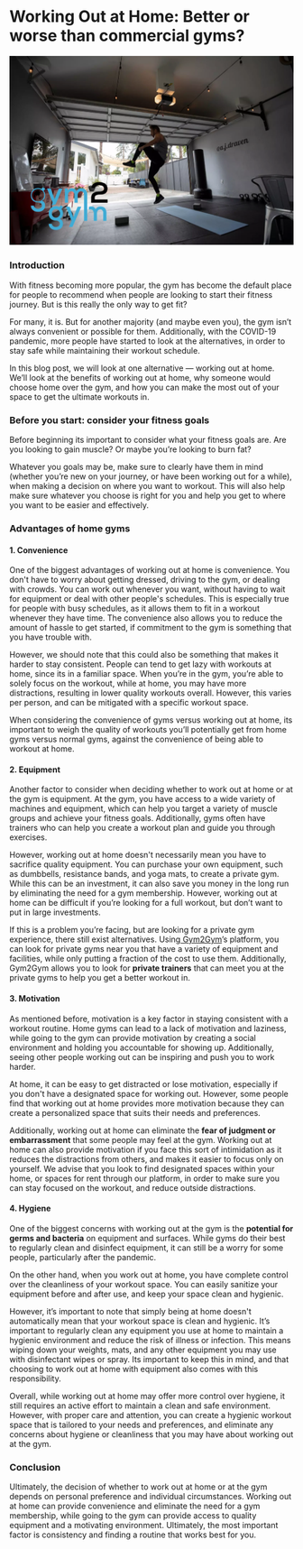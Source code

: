 # Working Out at Home: Better or worse than commercial gyms?

![](<.gitbook/assets/0 (7).png>)

### **Introduction** <a href="#_v6ml1s84h9ad" id="_v6ml1s84h9ad"></a>

With fitness becoming more popular, the gym has become the default place for people to recommend when people are looking to start their fitness journey. But is this really the only way to get fit?

For many, it is. But for another majority (and maybe even you), the gym isn’t always convenient or possible for them. Additionally, with the COVID-19 pandemic, more people have started to look at the alternatives, in order to stay safe while maintaining their workout schedule.

In this blog post, we will look at one alternative — working out at home. We’ll look at the benefits of working out at home, why someone would choose home over the gym, and how you can make the most out of your space to get the ultimate workouts in.

### **Before you start: consider your fitness goals** <a href="#_a4ws9ywqu9vn" id="_a4ws9ywqu9vn"></a>

Before beginning its important to consider what your fitness goals are. Are you looking to gain muscle? Or maybe you’re looking to burn fat?

Whatever you goals may be, make sure to clearly have them in mind (whether you’re new on your journey, or have been working out for a while), when making a decision on where you want to workout. This will also help make sure whatever you choose is right for you and help you get to where you want to be easier and effectively.

### **Advantages of home gyms** <a href="#_cuub05uy26op" id="_cuub05uy26op"></a>

#### **1. Convenience** <a href="#_9xot5a99yfnc" id="_9xot5a99yfnc"></a>

One of the biggest advantages of working out at home is convenience. You don't have to worry about getting dressed, driving to the gym, or dealing with crowds. You can work out whenever you want, without having to wait for equipment or deal with other people's schedules. This is especially true for people with busy schedules, as it allows them to fit in a workout whenever they have time. The convenience also allows you to reduce the amount of hassle to get started, if commitment to the gym is something that you have trouble with.

However, we should note that this could also be something that makes it harder to stay consistent. People can tend to get lazy with workouts at home, since its in a familiar space. When you’re in the gym, you’re able to solely focus on the workout, while at home, you may have more distractions, resulting in lower quality workouts overall. However, this varies per person, and can be mitigated with a specific workout space.

When considering the convenience of gyms versus working out at home, its important to weigh the quality of workouts you’ll potentially get from home gyms versus normal gyms, against the convenience of being able to workout at home.

#### **2. Equipment** <a href="#_en5ciynkgp7d" id="_en5ciynkgp7d"></a>

Another factor to consider when deciding whether to work out at home or at the gym is equipment. At the gym, you have access to a wide variety of machines and equipment, which can help you target a variety of muscle groups and achieve your fitness goals. Additionally, gyms often have trainers who can help you create a workout plan and guide you through exercises.

However, working out at home doesn't necessarily mean you have to sacrifice quality equipment. You can purchase your own equipment, such as dumbbells, resistance bands, and yoga mats, to create a private gym. While this can be an investment, it can also save you money in the long run by eliminating the need for a gym membership. However, working out at home can be difficult if you’re looking for a full workout, but don’t want to put in large investments.

If this is a problem you’re facing, but are looking for a private gym experience, there still exist alternatives. Using[ Gym2Gym](http://gym2gym.com/)’s platform, you can look for private gyms near you that have a variety of equipment and facilities, while only putting a fraction of the cost to use them. Additionally, Gym2Gym allows you to look for **private trainers** that can meet you at the private gyms to help you get a better workout in.

#### **3. Motivation** <a href="#_bkux482apgl6" id="_bkux482apgl6"></a>

As mentioned before, motivation is a key factor in staying consistent with a workout routine. Home gyms can lead to a lack of motivation and laziness, while going to the gym can provide motivation by creating a social environment and holding you accountable for showing up. Additionally, seeing other people working out can be inspiring and push you to work harder.

At home, it can be easy to get distracted or lose motivation, especially if you don't have a designated space for working out. However, some people find that working out at home provides more motivation because they can create a personalized space that suits their needs and preferences.

Additionally, working out at home can eliminate the **fear of judgment or embarrassment** that some people may feel at the gym. Working out at home can also provide motivation if you face this sort of intimidation as it reduces the distractions from others, and makes it easier to focus only on yourself. We advise that you look to find designated spaces within your home, or spaces for rent through our platform, in order to make sure you can stay focused on the workout, and reduce outside distractions.

#### **4. Hygiene** <a href="#_xyqlvttj8d2i" id="_xyqlvttj8d2i"></a>

One of the biggest concerns with working out at the gym is the **potential for germs and bacteria** on equipment and surfaces. While gyms do their best to regularly clean and disinfect equipment, it can still be a worry for some people, particularly after the pandemic.

On the other hand, when you work out at home, you have complete control over the cleanliness of your workout space. You can easily sanitize your equipment before and after use, and keep your space clean and hygienic.

However, it’s important to note that simply being at home doesn't automatically mean that your workout space is clean and hygienic. It’s important to regularly clean any equipment you use at home to maintain a hygienic environment and reduce the risk of illness or infection. This means wiping down your weights, mats, and any other equipment you may use with disinfectant wipes or spray. Its important to keep this in mind, and that choosing to work out at home with equipment also comes with this responsibility.

Overall, while working out at home may offer more control over hygiene, it still requires an active effort to maintain a clean and safe environment. However, with proper care and attention, you can create a hygienic workout space that is tailored to your needs and preferences, and eliminate any concerns about hygiene or cleanliness that you may have about working out at the gym.

### **Conclusion** <a href="#_5gn8is4q58ja" id="_5gn8is4q58ja"></a>

Ultimately, the decision of whether to work out at home or at the gym depends on personal preference and individual circumstances. Working out at home can provide convenience and eliminate the need for a gym membership, while going to the gym can provide access to quality equipment and a motivating environment. Ultimately, the most important factor is consistency and finding a routine that works best for you.
